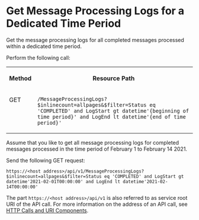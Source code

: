 <!-- loio71cb2649102d4677b0482c74d0bb8081 -->

# Get Message Processing Logs for a Dedicated Time Period

Get the message processing logs for all completed messages processed within a dedicated time period.



Perform the following call:


<table>
<tr>
<th valign="top">

Method

</th>
<th valign="top">

Resource Path

</th>
</tr>
<tr>
<td valign="top">

GET

</td>
<td valign="top">

`/MessageProcessingLogs?$inlinecount=allpages&$filter=Status eq 'COMPLETED' and LogStart gt datetime'{beginning of time period}' and LogEnd lt datetime'{end of time period}'` 

</td>
</tr>
</table>

Assume that you like to get all message processing logs for completed messages processed in the time period of February 1 to February 14 2021.

Send the following GET request:

`https://<host address>/api/v1/MessageProcessingLogs?$inlinecount=allpages&$filter=Status eq 'COMPLETED' and LogStart gt datetime'2021-02-01T00:00:00' and LogEnd lt datetime'2021-02-14T00:00:00'`

The part `https://<host address>/api/v1` is also referred to as service root URI of the API call. For more information on the address of an API call, see [HTTP Calls and URI Components](http-calls-and-uri-components-ca75e12.md).

